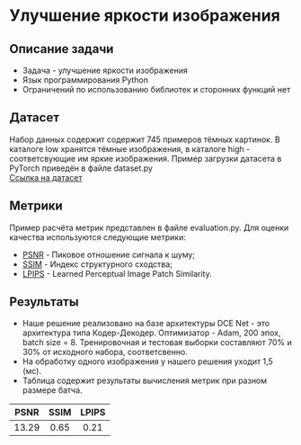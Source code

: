 # Улучшение яркости изображения
## Описание задачи
* Задача - улучшение яркости изображения
* Язык программирования Python
* Ограничений по использованию библиотек и сторонних функций нет

## Датасет
Набор данных содержит содержит 745 примеров тёмных картинок. В каталоге low хранятся тёмные изображения, в каталоге high - соответсвующие им яркие изображения. Пример загрузки датасета в PyTorch приведён в файле dataset.py       
[Ссылка на датасет](https://drive.google.com/file/d/1ThoPb1flnfXDpRIytgBd7_e9Kv_lPnbo/view) 

## Метрики
Пример расчёта метрик представлен в файле evaluation.py. Для оценки качества используются следующие метрики:
* [PSNR](https://ru.wikipedia.org/wiki/Пиковое_отношение_сигнала_к_шуму) - Пиковое отношение сигнала к шуму;
* [SSIM](https://ru.wikipedia.org/wiki/SSIM) - Индекс структурного сходства;
* [LPIPS](https://github.com/richzhang/PerceptualSimilarity#c-about-the-metric) - Learned Perceptual Image Patch Similarity.  

## Результаты
* Наше решение реализовано на базе архитектуры DCE Net - это архитектура типа Кодер-Декодер. Оптимизатор - Adam, 200 эпох, batch size = 8. Тренировочная и тестовая выборки составляют 70% и 30% от исходного набора, соответсвенно.
* На обработку одного изображения у нашего решения уходит 1,5 (мс).
* Таблица содержит результаты вычисления метрик при разном размере батча.

|PSNR|SSIM|LPIPS|
:---:|:---:|:---:
13.29|0.65|0.21
